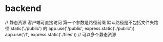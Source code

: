 # backend

// 静态资源  客户端可直接访问 第一个参数是路径前缀 默认路径是不包括文件夹路径 static('./public') 的 
app.use('/public', express.static('./public'))
app.use('/f', express.static('./files')) // 可以多个静态资源